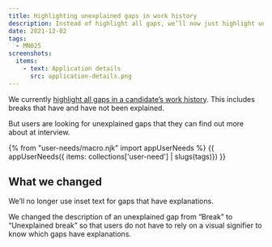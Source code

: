 ```yaml
---
title: Highlighting unexplained gaps in work history
description: Instead of highlight all gaps, we’ll now just highlight unexplained gaps.
date: 2021-12-02
tags:
  - MN025
screenshots:
  items:
    - text: Application details
      src: application-details.png
---
```


We currently [highlight all gaps in a candidate’s work history](/manage-teacher-training-applications/application-page-improvements/#making-it-easier-to-spot-gaps-in-work). This includes breaks that have and have not been explained.

But users are looking for unexplained gaps that they can find out more about at interview.

{% from "user-needs/macro.njk" import appUserNeeds %}
{{ appUserNeeds({ items: collections['user-need'] | slugs(tags)}) }}

## What we changed

We’ll no longer use inset text for gaps that have explanations.

We changed the description of an unexplained gap from “Break” to “Unexplained break” so that users do not have to rely on a visual signifier to know which gaps have explanations.
